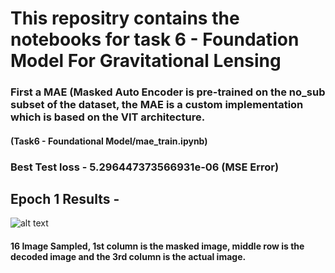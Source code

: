 # This repositry contains the notebooks for task 6 - Foundation Model For Gravitational Lensing

### First a MAE (Masked Auto Encoder is pre-trained on the no_sub subset of the dataset, the MAE is a custom implementation which is based on the VIT architecture.
#### (Task6 - Foundational Model/mae_train.ipynb)

### Best Test loss - 5.296447373566931e-06 (MSE Error)

## Epoch 1 Results - 
![alt text](https://github.com/arnesh2212/GSOC---ML4SCI-Tasks/blob/main/Task6%20-%20Foundational%20Model/epoch1.png)
#### 16 Image Sampled, 1st column is the masked image, middle row is the decoded image and the 3rd column is the actual image.
